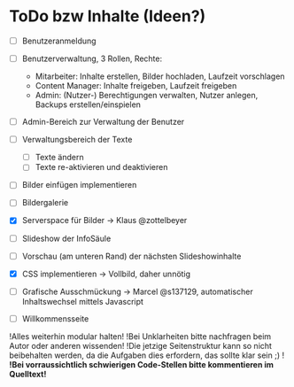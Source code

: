 ToDo bzw Inhalte (Ideen?)
=========================

- [ ] Benutzeranmeldung 
- [ ] Benutzerverwaltung, 3 Rollen, Rechte:
  - Mitarbeiter: Inhalte erstellen, Bilder hochladen, Laufzeit vorschlagen
  - Content Manager: Inhalte freigeben, Laufzeit freigeben
  - Admin: (Nutzer-) Berechtigungen verwalten, Nutzer anlegen, Backups erstellen/einspielen
- [ ] Admin-Bereich zur Verwaltung der Benutzer
- [ ] Verwaltungsbereich der Texte
  - [ ] Texte ändern
  - [ ] Texte re-aktivieren und deaktivieren
- [ ] Bilder einfügen implementieren
- [ ] Bildergalerie
- [x] Serverspace für Bilder -> Klaus @zottelbeyer
- [ ] Slideshow der InfoSäule
- [ ] Vorschau (am unteren Rand) der nächsten Slideshowinhalte
- [x] CSS implementieren -> Vollbild, daher unnötig
- [ ] Grafische Ausschmückung -> Marcel @s137129, automatischer Inhaltswechsel mittels Javascript
- [ ] Willkommensseite


!Alles weiterhin modular halten!
!Bei Unklarheiten bitte nachfragen beim Autor oder anderen wissenden!
!Die jetzige Seitenstruktur kann so nicht beibehalten werden, da die Aufgaben dies erfordern, das sollte klar sein ;) !
**!Bei vorraussichtlich schwierigen Code-Stellen bitte kommentieren im Quelltext!**
